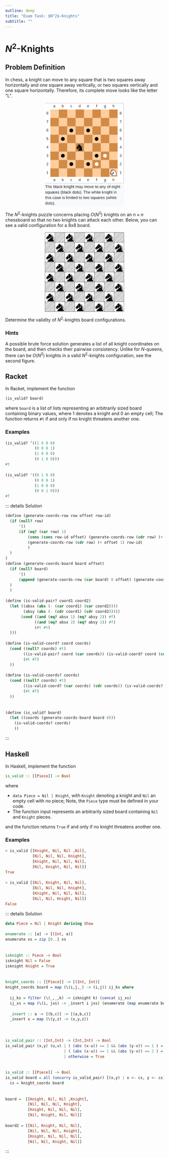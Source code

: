 ```yaml
---
outline: deep
title: "Exam Task: $N^2$-Knights"
subtitle: ""
---
```


# $N^2$-Knights

## Problem Definition

In chess, a knight can move to any square that is two squares away horizontally and one square away
vertically, or two squares vertically and one square horizontally. Therefore, its complete move
looks like the letter "L".

<img src="/img/n2-knights.png" style="max-width: 50%; display: block; margin: 0 auto;">

The $N^2$-knights puzzle concerns placing $O(N^2)$ knights on an $n \times n$ chessboard so that no
two knights can attack each other.  Below, you can see a valid configuration for a 8x8 board.

<img src="../../img/n2-knights-max.png" style="max-width: 50%; display: block; margin: 0 auto;">

Determine the validity of $N^2$-knights board configurations.

### Hints


A possible brute force solution generates a list of all knight coordinates on the board, and then
checks their pairwise consistency.
Unlike for $N$-queens, there can be $O(N^2)$ knights in a valid $N^2$-knights configuration, see the
second figure.


## Racket

In Racket, implement the function

```scheme
(is_valid? board)
```

where `board` is a list of lists representing an arbitrarily sized board containing binary values,
where 1 denotes a knight and 0 an empty cell; The function returns `#t` if and only if no knight
threatens another one.

### Examples
```scheme
(is_valid? ‘((1 0 0 0)
             (0 0 0 1)
             (1 0 0 0)
             (0 1 0 0)))
#t

(is_valid? '((0 1 0 0)
             (0 0 0 1)
             (1 0 0 0)
             (0 0 1 0)))
#f
```


::: details Solution
```scheme
(define (generate-coords-row row offset row-id)
  (if (null? row)
      '()
      (if (eq? (car row) 1)
          (cons (cons row-id offset) (generate-coords-row (cdr row) (+ offset 1) row-id))
          (generate-coords-row (cdr row) (+ offset 1) row-id)
          )
  )
)
(define (generate-coords-board board offset)
  (if (null? board)
      '()
      (append (generate-coords-row (car board) 0 offset) (generate-coords-board (cdr board) (+ offset 1)) )
  )
  )

(define (is-valid-pair? coord1 coord2)
  (let ((absx (abs (- (car coord1) (car coord2))))
        (absy (abs (- (cdr coord1) (cdr coord2)))))
       (cond ((and (eq? absx 1) (eq? absy 2)) #f)
             ((and (eq? absx 2) (eq? absy 1)) #f)
             (#t #t)
  )))

(define (is-valid-coord? coord coords)
  (cond ((null? coords) #t)
        ((is-valid-pair? coord (car coords)) (is-valid-coord? coord (cdr coords)))
        (#t #f)
  ))

(define (is-valid-coords? coords)
  (cond ((null? coords) #t)
        ((is-valid-coord? (car coords) (cdr coords)) (is-valid-coords? (cdr coords)))
        (#t #f)
  ))


(define (is_valid? board)
  (let ((coords (generate-coords-board board 0)))
    (is-valid-coords? coords)
    ))
```
:::



## Haskell

In Haskell, implement the function

```haskell
is_valid :: [[Piece]] -> Bool
```

where

* `data Piece = Nil | Knight`, with `Knight` denoting a knight and `Nil` an empty cell with no
  piece; Note, the `Piece` type must be defined in your code.
* The function input represents an arbitrarily sized board containing `Nil` and `Knight` pieces.

and the function returns `True` if and only if no knight threatens another one.

### Examples

```haskell
> is_valid [[Knight, Nil, Nil ,Nil],
            [Nil, Nil, Nil, Knight],
            [Knight, Nil, Nil, Nil],
            [Nil, Knight, Nil, Nil]]
True

> is_valid [[Nil, Knight, Nil, Nil],
            [Nil, Nil, Nil, Knight],
            [Knight, Nil, Nil, Nil],
            [Nil, Nil, Knight, Nil]]
False
```

::: details Solution
```haskell
data Piece = Nil | Knight deriving Show

enumerate :: [a] -> [(Int, a)]
enumerate xs = zip [0..] xs


isknight :: Piece -> Bool
isknight Nil = False
isknight Knight = True


knight_coords :: [[Piece]] -> [(Int, Int)]
knight_coords board = map (\(i,j,_) -> (i,j)) ij_ks where 

  ij_ks = filter (\(_,_,k) -> isknight k) (concat ij_xs)
  ij_xs = map (\(i, jxs) -> _insert i jxs) (enumerate (map enumerate board))

  _insert :: a -> [(b,c)] -> [(a,b,c)]
  _insert x = map (\(y,z) -> (x,y,z))



is_valid_pair :: (Int,Int) -> (Int,Int) -> Bool
is_valid_pair (x,y) (u,v) | ( (abs (x-u)) == 2 && (abs (y-v)) == 1 ) = False
                          | ( (abs (x-u)) == 1 && (abs (y-v)) == 2 ) = False
                          | otherwise = True


is_valid :: [[Piece]] -> Bool
is_valid board = all (uncurry is_valid_pair) [(x,y) | x <- cs, y <- cs] where
  cs = knight_coords board


board =  [[Knight, Nil, Nil ,Knight],
          [Nil, Nil, Nil, Knight],
          [Knight, Nil, Nil, Nil],
          [Nil, Knight, Nil, Nil]]

board2 = [[Nil, Knight, Nil, Nil],
          [Nil, Nil, Nil, Knight],
          [Knight, Nil, Nil, Nil],
          [Nil, Nil, Knight, Nil]]
```
:::
